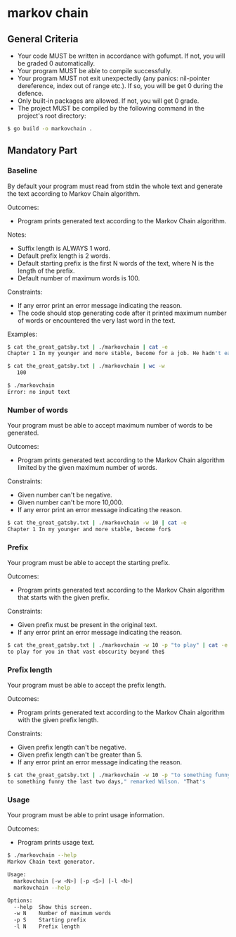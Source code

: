 # markov chain

## General Criteria

- Your code MUST be written in accordance with gofumpt. If not, you will be graded 0 automatically.
- Your program MUST be able to compile successfully.
- Your program MUST not exit unexpectedly (any panics: nil-pointer dereference, index out of range etc.). If so, you will be get 0 during the defence.
- Only built-in packages are allowed. If not, you will get 0 grade.
- The project MUST be compiled by the following command in the project's root directory:

    
```bash
$ go build -o markovchain .
```
## Mandatory Part

### Baseline

By default your program must read from stdin the whole text and generate the text according to Markov Chain algorithm.

Outcomes:

- Program prints generated text according to the Markov Chain algorithm.

Notes:

- Suffix length is ALWAYS 1 word.
- Default prefix length is 2 words.
- Default starting prefix is the first N words of the text, where N is the length of the prefix.
- Default number of maximum words is 100.

Constraints:

- If any error print an error message indicating the reason.
- The code should stop generating code after it printed maximum number of words or encountered the very last word in the text.

Examples:

```bash
$ cat the_great_gatsby.txt | ./markovchain | cat -e
Chapter 1 In my younger and more stable, become for a job. He hadn't eat anything for a long, silent time. It was the sound of someone splashing after us over the confusion a long many-windowed room which overhung the terrace. Eluding Jordan's undergraduate who was well over sixty, and Maurice A. Flink and the great bursts of leaves growing on the air now. "How do you want? What do you like Europe?" she exclaimed surprisingly. "I just got here a minute. "Yes." He hesitated. "Was she killed?" "Yes." "I thought you didn't, if you'll pardon my--you see, I carry$
```
```bash
$ cat the_great_gatsby.txt | ./markovchain | wc -w
   100
```
```bash
$ ./markovchain
Error: no input text
```

### Number of words

Your program must be able to accept maximum number of words to be generated.

Outcomes:

- Program prints generated text according to the Markov Chain algorithm limited by the given maximum number of words.

Constraints:

- Given number can't be negative.
- Given number can't be more 10,000.
- If any error print an error message indicating the reason.

```bash
$ cat the_great_gatsby.txt | ./markovchain -w 10 | cat -e
Chapter 1 In my younger and more stable, become for$
```
### Prefix

Your program must be able to accept the starting prefix.

Outcomes:

- Program prints generated text according to the Markov Chain algorithm that starts with the given prefix.

Constraints:

- Given prefix must be present in the original text.
- If any error print an error message indicating the reason.

```bash
$ cat the_great_gatsby.txt | ./markovchain -w 10 -p "to play" | cat -e
to play for you in that vast obscurity beyond the$
```
### Prefix length

Your program must be able to accept the prefix length.

Outcomes:

- Program prints generated text according to the Markov Chain algorithm with the given prefix length.

Constraints:

- Given prefix length can't be negative.
- Given prefix length can't be greater than 5.
- If any error print an error message indicating the reason.

```bash
$ cat the_great_gatsby.txt | ./markovchain -w 10 -p "to something funny" -l 3
to something funny the last two days," remarked Wilson. "That's
```

### Usage

Your program must be able to print usage information.

Outcomes:

- Program prints usage text.

```bash
$ ./markovchain --help
Markov Chain text generator.

Usage:
  markovchain [-w <N>] [-p <S>] [-l <N>]
  markovchain --help

Options:
  --help  Show this screen.
  -w N    Number of maximum words
  -p S    Starting prefix
  -l N    Prefix length
```